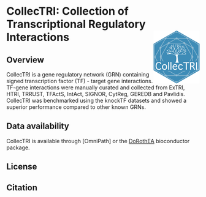 # CollecTRI: **Collec**tion of **T**ranscriptional **R**egulatory **I**nteractions <img src="man/figures/CollecTRI_logo.png" align="right" width="120" />

<!-- badges: start -->
<!-- badges: end -->

## Overview
CollecTRI is a gene regulatory network (GRN) containing signed transcription factor
(TF) - target gene interactions. TF-gene interactions were manually curated and 
collected from ExTRI, HTRI, TRRUST, TFActS, IntAct, SIGNOR, CytReg, GEREDB and 
Pavlidis. CollecTRI was benchmarked using the knockTF datasets and showed a
superior performance compared to other known GRNs.


## Data availability 

CollecTRI is available through 
[OmniPath] or the 
[DoRothEA](http://bioconductor.org/packages/release/data/experiment/html/dorothea.html) 
bioconductor package.

## License


## Citation
> 
